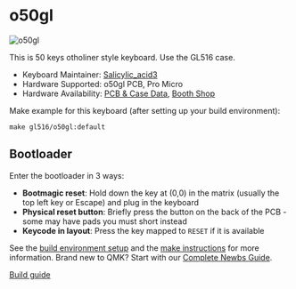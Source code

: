 # o50gl

![o50gl](https://s2.booth.pm/1d33594d-0c5f-4f93-baf5-2e89e0d99afc/i/4056961/964c5875-a8cb-4990-b892-04ff514c593c_base_resized.jpg)

This is 50 keys otholiner style keyboard.
Use the GL516 case.

* Keyboard Maintainer: [Salicylic_acid3](https://github.com/Salicylic-acid3)
* Hardware Supported: o50gl PCB, Pro Micro
* Hardware Availability: [PCB & Case Data](https://github.com/Salicylic-acid3/GL516_Exemple), [Booth Shop](https://salicylic-acid3.booth.pm/items/4056961)

Make example for this keyboard (after setting up your build environment):

    make gl516/o50gl:default

## Bootloader

Enter the bootloader in 3 ways:

* **Bootmagic reset**: Hold down the key at (0,0) in the matrix (usually the top left key or Escape) and plug in the keyboard
* **Physical reset button**: Briefly press the button on the back of the PCB - some may have pads you must short instead
* **Keycode in layout**: Press the key mapped to `RESET` if it is available

See the [build environment setup](https://docs.qmk.fm/#/getting_started_build_tools) and the [make instructions](https://docs.qmk.fm/#/getting_started_make_guide) for more information. Brand new to QMK? Start with our [Complete Newbs Guide](https://docs.qmk.fm/#/newbs).

[Build guide](https://zenn.dev/salicylic_acid3/books/gl516_build_guide)

